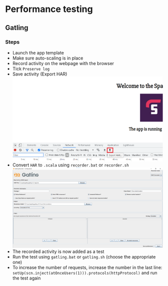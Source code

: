 # Performance testing
## Gatling

### Steps
- Launch the app template
- Make sure auto-scaling is in place
- Record activity on the webpage with the browser
- Tick `Preserve log`
- Save activity (Export HAR)
![](img/1.png)
- Convert `HAR` to `.scala` using `recorder.bat` or `recorder.sh`
![](img/2.png)
- The recorded activity is now added as a test
- Run the test using `gatling.bat` or `gatling.sh` (choose the appropriate one)
- To increase the number of requests, increase the number in the last line: `setUp(scn.inject(atOnceUsers(1))).protocols(httpProtocol)` and run the test again